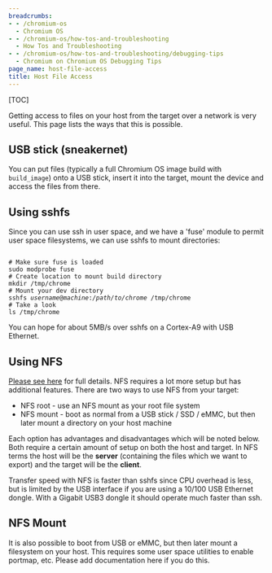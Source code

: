 ```yaml
---
breadcrumbs:
- - /chromium-os
  - Chromium OS
- - /chromium-os/how-tos-and-troubleshooting
  - How Tos and Troubleshooting
- - /chromium-os/how-tos-and-troubleshooting/debugging-tips
  - Chromium on Chromium OS Debugging Tips
page_name: host-file-access
title: Host File Access
---
```


[TOC]

Getting access to files on your host from the target over a network is very
useful. This page lists the ways that this is possible.

## USB stick (sneakernet)

You can put files (typically a full Chromium OS image build with `build_image`)
onto a USB stick, insert it into the target, mount the device and access the
files from there.

## Using sshfs

Since you can use ssh in user space, and we have a 'fuse' module to permit user
space filesystems, we can use sshfs to mount directories:

<pre><code>
# Make sure fuse is loaded
sudo modprobe fuse
# Create location to mount build directory
mkdir /tmp/chrome
# Mount your dev directory
sshfs <i>username</i>@<i>machine</i>:<i>/path/to/chrome</i> /tmp/chrome
# Take a look
ls /tmp/chrome
</code></pre>

You can hope for about 5MB/s over sshfs on a Cortex-A9 with USB Ethernet.

## Using NFS

[Please see
here](/chromium-os/how-tos-and-troubleshooting/network-based-development) for
full details.
NFS requires a lot more setup but has additional features. There are two ways to
use NFS from your target:

*   NFS root - use an NFS mount as your root file system
*   NFS mount - boot as normal from a USB stick / SSD / eMMC, but then
            later mount a directory on your host machine

Each option has advantages and disadvantages which will be noted below. Both
require a certain amount of setup on both the host and target. In NFS terms the
host will be the **server** (containing the files which we want to export) and
the target will be the **client**.

Transfer speed with NFS is faster than sshfs since CPU overhead is less, but is
limited by the USB interface if you are using a 10/100 USB Ethernet dongle. With
a Gigabit USB3 dongle it should operate much faster than ssh.

## NFS Mount

It is also possible to boot from USB or eMMC, but then later mount a filesystem
on your host. This requires some user space utilities to enable portmap, etc.
Please add documentation here if you do this.
